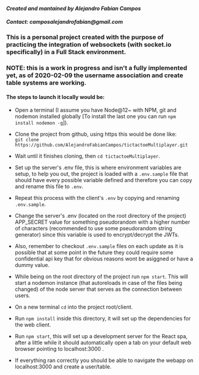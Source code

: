 #### _Created and mantained by Alejandro Fabian Campos_
#### _Contact: camposalejandrofabian@gmail.com_ 

### This is a personal project created with the purpose of practicing the integration of websockets (with socket.io specifically) in a Full Stack environment.

### **NOTE: this is a work in progress and isn't a fully implemented yet, as of 2020-02-09 the username association and create table systems are working.**

#### The steps to launch it locally would be: 

* Open a terminal (I assume you have Node@12~ with NPM, git and nodemon installed globally [To install the last one you can run `npm install nodemon -g`]).

* Clone the project from github, using https this would be done like:  
`git clone https://github.com/AlejandroFabianCampos/tictactoeMultiplayer.git`

* Wait until it finishes cloning, then `cd tictactoeMultiplayer`.

* Set up the server's .env file, this is where environment variables are setup, to help you out, the project is loaded with a `.env.sample` file that should have every possible variable defined and therefore you can copy and rename this file to `.env`. 

* Repeat this process with the client's `.env` by copying and renaming `.env.sample`.

* Change the server's .env (located on the root directory of the project) APP_SECRET value for something pseudorandom with a higher number of characters (recommended to use some pseudorandom string generator) since this variable is used to encrypt/decrypt the JWTs. 

* Also, remember to checkout `.env.sample` files on each update as it is possible that at some point in the future they could require some confidential api key that for obvious reasons wont be asiggned or have a dummy value.

* While being on the root directory of the project run `npm start`. This will start a nodemon instance (that autoreloads in case of the files being changed) of the node server that serves as the connection between users.

* On a new terminal `cd` into the project root/client.

* Run `npm install` inside this directory, it will set up the dependencies for the web client.

* Run `npm start`, this will set up a development server for the React spa, after a little while it should automatically open a tab on your default web browser pointing to localhost:3000 .

* If everything ran correctly you should be able to navigate the webapp on localhost:3000 and create a user/table.
